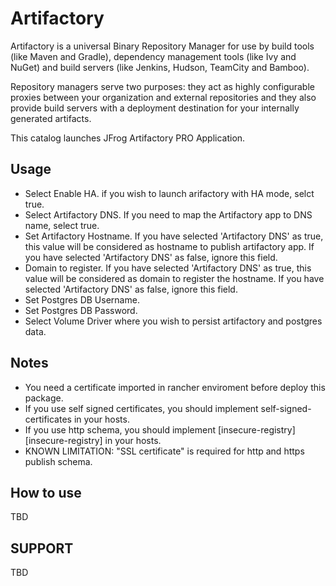 # Artifactory

Artifactory is a universal Binary Repository Manager for use by build tools (like Maven and Gradle), dependency management tools (like Ivy and NuGet) and build servers (like Jenkins, Hudson, TeamCity and Bamboo).

Repository managers serve two purposes: they act as highly configurable proxies between your organization and external repositories and they also provide build servers with a deployment destination for your internally generated artifacts.

This catalog launches JFrog Artifactory PRO Application.  

## Usage

* Select Enable HA. if you wish to launch arifactory with HA mode, selct true.
* Select Artifactory DNS. If you need to map the Artifactory app to DNS name, select true. 
* Set Artifactory Hostname. If you have selected 'Artifactory DNS' as true, this value will be considered as hostname to publish artifactory app. If you have selected 'Artifactory DNS' as false, ignore this field.
* Domain to register. If you have selected 'Artifactory DNS' as true, this value will be considered as domain to register the hostname. If you have selected 'Artifactory DNS' as false, ignore this field.
* Set Postgres DB Username.
* Set Postgres DB Password.
* Select Volume Driver where you wish to persist artifactory and postgres data.

## Notes

* You need a certificate imported in rancher enviroment before deploy this package.
* If you use self signed certificates, you should implement self-signed-certificates in your hosts.
* If you use http schema, you should implement [insecure-registry][insecure-registry] in your hosts.
* KNOWN LIMITATION: "SSL certificate" is required for http and https publish schema.

## How to use

TBD

## SUPPORT

TBD


